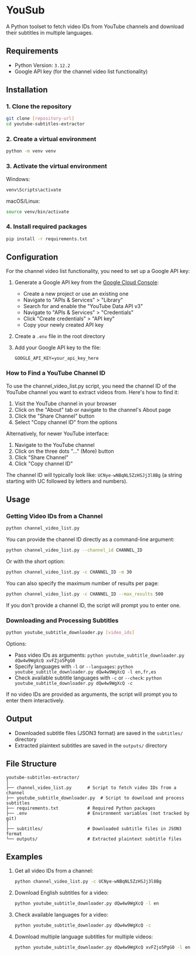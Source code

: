 # YouSub

A Python toolset to fetch video IDs from YouTube channels and download their subtitles in multiple languages.

## Requirements

- Python Version: `3.12.2`
- Google API key (for the channel video list functionality)

## Installation

### 1. Clone the repository

```bash
git clone [repository-url]
cd youtube-subtitles-extractor
```

### 2. Create a virtual environment

```bash
python -m venv venv
```

### 3. Activate the virtual environment

Windows:
```bash
venv\Scripts\activate
```

macOS/Linux:
```bash
source venv/bin/activate
```

### 4. Install required packages

```bash
pip install -r requirements.txt
```

## Configuration

For the channel video list functionality, you need to set up a Google API key:

1. Generate a Google API key from the [Google Cloud Console](https://console.cloud.google.com/):
   - Create a new project or use an existing one
   - Navigate to "APIs & Services" > "Library"
   - Search for and enable the "YouTube Data API v3"
   - Navigate to "APIs & Services" > "Credentials"
   - Click "Create credentials" > "API key"
   - Copy your newly created API key

2. Create a `.env` file in the root directory
3. Add your Google API key to the file:
   ```
   GOOGLE_API_KEY=your_api_key_here
   ```

### How to Find a YouTube Channel ID

To use the channel_video_list.py script, you need the channel ID of the YouTube channel you want to extract videos from. Here's how to find it:

1. Visit the YouTube channel in your browser
2. Click on the "About" tab or navigate to the channel's About page
3. Click the "Share Channel" button
4. Select "Copy channel ID" from the options

Alternatively, for newer YouTube interface:
1. Navigate to the YouTube channel
2. Click on the three dots "..." (More) button
3. Click "Share Channel"
4. Click "Copy channel ID"

The channel ID will typically look like: `UCNye-wNBqNL5ZzHSJj3l8Bg` (a string starting with UC followed by letters and numbers).

## Usage

### Getting Video IDs from a Channel

```bash
python channel_video_list.py
```

You can provide the channel ID directly as a command-line argument:

```bash
python channel_video_list.py --channel_id CHANNEL_ID
```

Or with the short option:

```bash
python channel_video_list.py -c CHANNEL_ID -m 30
```

You can also specify the maximum number of results per page:

```bash
python channel_video_list.py -c CHANNEL_ID --max_results 500
```

If you don't provide a channel ID, the script will prompt you to enter one.

### Downloading and Processing Subtitles

```bash
python youtube_subtitle_downloader.py [video_ids]
```

Options:
- Pass video IDs as arguments: `python youtube_subtitle_downloader.py dQw4w9WgXcQ xvFZjo5PgG0`
- Specify languages with `-l` or `--languages`: `python youtube_subtitle_downloader.py dQw4w9WgXcQ -l en,fr,es`
- Check available subtitle languages with `-c` or `--check`: `python youtube_subtitle_downloader.py dQw4w9WgXcQ -c`

If no video IDs are provided as arguments, the script will prompt you to enter them interactively.

## Output

- Downloaded subtitle files (JSON3 format) are saved in the `subtitles/` directory
- Extracted plaintext subtitles are saved in the `outputs/` directory

## File Structure

```
youtube-subtitles-extractor/
│
├── channel_video_list.py      # Script to fetch video IDs from a channel
├── youtube_subtitle_downloader.py  # Script to download and process subtitles
├── requirements.txt           # Required Python packages
├── .env                       # Environment variables (not tracked by git)
│
├── subtitles/                 # Downloaded subtitle files in JSON3 format
└── outputs/                   # Extracted plaintext subtitle files
```

## Examples

1. Get all video IDs from a channel:
   ```bash
   python channel_video_list.py -c UCNye-wNBqNL5ZzHSJj3l8Bg
   ```

2. Download English subtitles for a video:
   ```bash
   python youtube_subtitle_downloader.py dQw4w9WgXcQ -l en
   ```

3. Check available languages for a video:
   ```bash
   python youtube_subtitle_downloader.py dQw4w9WgXcQ -c
   ```

4. Download multiple language subtitles for multiple videos:
   ```bash
   python youtube_subtitle_downloader.py dQw4w9WgXcQ xvFZjo5PgG0 -l en,fr,es
   ```

